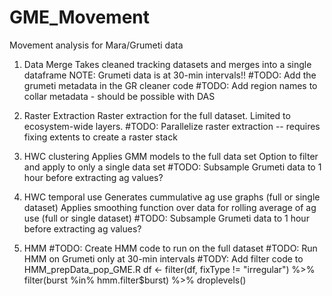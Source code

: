 # GME_Movement
Movement analysis for Mara/Grumeti data


1. Data Merge
Takes cleaned tracking datasets and merges into a single dataframe
NOTE: Grumeti data is at 30-min intervals!!
#TODO: Add the grumeti metadata in the GR cleaner code
#TODO: Add region names to collar metadata - should be possible with DAS

2. Raster Extraction
Raster extraction for the full dataset. Limited to ecosystem-wide layers. 
#TODO: Parallelize raster extraction -- requires fixing extents to create a raster stack

3. HWC clustering
Applies GMM models to the full data set
Option to filter and apply to only a single data set
#TODO: Subsample Grumeti data to 1 hour before extracting ag values?

4. HWC temporal use
Generates cummulative ag use graphs (full or single dataset)
Applies smoothing function over data for rolling average of ag use (full or single dataset)
#TODO: Subsample Grumeti data to 1 hour before extracting ag values?

5. HMM
#TODO: Create HMM code to run on the full dataset
#TODO: Run HMM on Grumeti only at 30-min intervals 
#TODY: Add filter code to HMM_prepData_pop_GME.R
df <- filter(df, fixType != "irregular") %>%
  filter(burst %in% hmm.filter$burst) %>%
  droplevels()
